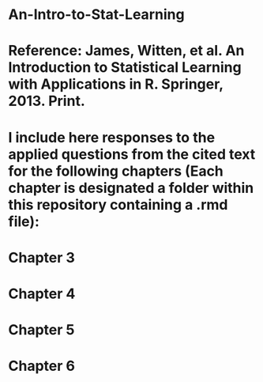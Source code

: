 # An-Intro-to-Stat-Learning

# Reference: James, Witten, et al. An Introduction to Statistical Learning with Applications in R. Springer, 2013. Print.

# I include here responses to the applied questions from the cited text for the following chapters (Each chapter is designated a folder within this repository containing a .rmd file):

# Chapter 3
# Chapter 4
# Chapter 5
# Chapter 6